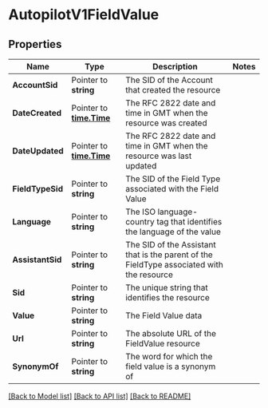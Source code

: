 # AutopilotV1FieldValue

## Properties

Name | Type | Description | Notes
------------ | ------------- | ------------- | -------------
**AccountSid** | Pointer to **string** | The SID of the Account that created the resource |
**DateCreated** | Pointer to [**time.Time**](time.Time.md) | The RFC 2822 date and time in GMT when the resource was created |
**DateUpdated** | Pointer to [**time.Time**](time.Time.md) | The RFC 2822 date and time in GMT when the resource was last updated |
**FieldTypeSid** | Pointer to **string** | The SID of the Field Type associated with the Field Value |
**Language** | Pointer to **string** | The ISO language-country tag that identifies the language of the value |
**AssistantSid** | Pointer to **string** | The SID of the Assistant that is the parent of the FieldType associated with the resource |
**Sid** | Pointer to **string** | The unique string that identifies the resource |
**Value** | Pointer to **string** | The Field Value data |
**Url** | Pointer to **string** | The absolute URL of the FieldValue resource |
**SynonymOf** | Pointer to **string** | The word for which the field value is a synonym of |

[[Back to Model list]](../README.md#documentation-for-models) [[Back to API list]](../README.md#documentation-for-api-endpoints) [[Back to README]](../README.md)


